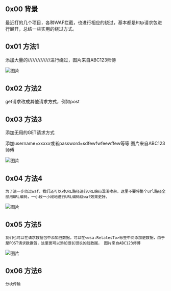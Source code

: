 ## 0x00 背景

  最近打的几个项目，各种WAF拦截，也进行相应的绕过，基本都是http请求包进行展开，总结一些实用的绕过方式。
  
## 0x01 方法1

  添加大量的//////////////进行绕过，图片来自ABC123师傅
  
  ![图片](https://user-images.githubusercontent.com/118274389/226229355-277c9279-c324-4a8f-8f93-6cd581bbfa59.png)

## 0x02 方法2

   get请求改成其他请求方式，例如post 
   
## 0x03 方法3

   添加无用的GET请求方式
   
   添加username=xxxxx或者password=sdfewfwfeewffew等等   图片来自ABC123师傅
   
   ![图片](https://user-images.githubusercontent.com/118274389/226229693-9807197b-cec4-4579-8572-a9003e9705ef.png)
## 0x04 方法4

    为了进一步绕过waf，我们还可以对URL路径进行URL编码混淆掺杂，这里不要将整个url路径全部用URL编码，一小段一小段地进行URL编码绕waf效果更好。
   
 ![图片](https://user-images.githubusercontent.com/118274389/226230399-4b019d4e-f836-465b-8146-8101c5b5341f.png)

    
## 0x05 方法5

    我们也可以在请求数据包中添加脏数据，可以在<wsa:RelatesTo>标签中间添加脏数据，由于是POST请求数据包，这里面可以添加很长很长的脏数据， 图片来自ABC123师傅
    

![图片](https://user-images.githubusercontent.com/118274389/226230309-12b235f2-73c2-47fe-9b24-5cc90c83e128.png)


## 0x06 方法6
    
    分块传输
    
